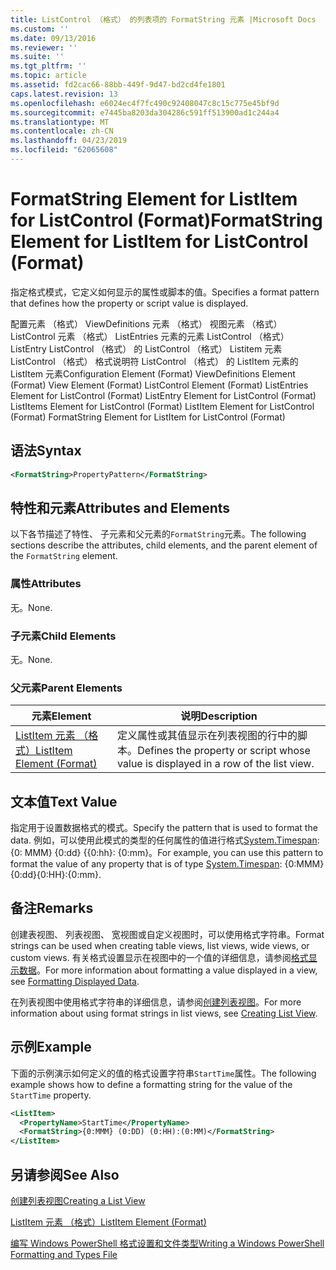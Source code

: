 ```yaml
---
title: ListControl （格式） 的列表项的 FormatString 元素 |Microsoft Docs
ms.custom: ''
ms.date: 09/13/2016
ms.reviewer: ''
ms.suite: ''
ms.tgt_pltfrm: ''
ms.topic: article
ms.assetid: fd2cac66-88bb-449f-9d47-bd2cd4fe1801
caps.latest.revision: 13
ms.openlocfilehash: e6024ec4f7fc490c92408047c8c15c775e45bf9d
ms.sourcegitcommit: e7445ba8203da304286c591ff513900ad1c244a4
ms.translationtype: MT
ms.contentlocale: zh-CN
ms.lasthandoff: 04/23/2019
ms.locfileid: "62065608"
---
```

# <a name="formatstring-element-for-listitem-for-listcontrol--format"></a><span data-ttu-id="16dbf-102">FormatString Element for ListItem for ListControl (Format)</span><span class="sxs-lookup"><span data-stu-id="16dbf-102">FormatString Element for ListItem for ListControl  (Format)</span></span>

<span data-ttu-id="16dbf-103">指定格式模式，它定义如何显示的属性或脚本的值。</span><span class="sxs-lookup"><span data-stu-id="16dbf-103">Specifies a format pattern that defines how the property or script value is displayed.</span></span>

<span data-ttu-id="16dbf-104">配置元素 （格式） ViewDefinitions 元素 （格式） 视图元素 （格式） ListControl 元素 （格式） ListEntries 元素的元素 ListControl （格式） ListEntry ListControl （格式） 的 ListControl （格式） Listitem 元素ListControl （格式） 格式说明符 ListControl （格式） 的 ListItem 元素的 ListItem 元素</span><span class="sxs-lookup"><span data-stu-id="16dbf-104">Configuration Element (Format) ViewDefinitions Element (Format) View Element (Format) ListControl Element (Format) ListEntries Element for ListControl (Format) ListEntry Element for ListControl (Format) ListItems Element for ListControl (Format) ListItem Element for ListControl (Format) FormatString Element for ListItem for ListControl (Format)</span></span>

## <a name="syntax"></a><span data-ttu-id="16dbf-105">语法</span><span class="sxs-lookup"><span data-stu-id="16dbf-105">Syntax</span></span>

```xml
<FormatString>PropertyPattern</FormatString>
```

## <a name="attributes-and-elements"></a><span data-ttu-id="16dbf-106">特性和元素</span><span class="sxs-lookup"><span data-stu-id="16dbf-106">Attributes and Elements</span></span>

<span data-ttu-id="16dbf-107">以下各节描述了特性、 子元素和父元素的`FormatString`元素。</span><span class="sxs-lookup"><span data-stu-id="16dbf-107">The following sections describe the attributes, child elements, and the parent element of the `FormatString` element.</span></span>

### <a name="attributes"></a><span data-ttu-id="16dbf-108">属性</span><span class="sxs-lookup"><span data-stu-id="16dbf-108">Attributes</span></span>

<span data-ttu-id="16dbf-109">无。</span><span class="sxs-lookup"><span data-stu-id="16dbf-109">None.</span></span>

### <a name="child-elements"></a><span data-ttu-id="16dbf-110">子元素</span><span class="sxs-lookup"><span data-stu-id="16dbf-110">Child Elements</span></span>

<span data-ttu-id="16dbf-111">无。</span><span class="sxs-lookup"><span data-stu-id="16dbf-111">None.</span></span>

### <a name="parent-elements"></a><span data-ttu-id="16dbf-112">父元素</span><span class="sxs-lookup"><span data-stu-id="16dbf-112">Parent Elements</span></span>

|<span data-ttu-id="16dbf-113">元素</span><span class="sxs-lookup"><span data-stu-id="16dbf-113">Element</span></span>|<span data-ttu-id="16dbf-114">说明</span><span class="sxs-lookup"><span data-stu-id="16dbf-114">Description</span></span>|
|-------------|-----------------|
|[<span data-ttu-id="16dbf-115">ListItem 元素 （格式）</span><span class="sxs-lookup"><span data-stu-id="16dbf-115">ListItem Element (Format)</span></span>](./listitem-element-for-listitems-for-listcontrol-format.md)|<span data-ttu-id="16dbf-116">定义属性或其值显示在列表视图的行中的脚本。</span><span class="sxs-lookup"><span data-stu-id="16dbf-116">Defines the property or script whose value is displayed in a row of the list view.</span></span>|

## <a name="text-value"></a><span data-ttu-id="16dbf-117">文本值</span><span class="sxs-lookup"><span data-stu-id="16dbf-117">Text Value</span></span>

<span data-ttu-id="16dbf-118">指定用于设置数据格式的模式。</span><span class="sxs-lookup"><span data-stu-id="16dbf-118">Specify the pattern that is used to format the data.</span></span> <span data-ttu-id="16dbf-119">例如，可以使用此模式的类型的任何属性的值进行格式[System.Timespan](/dotnet/api/System.TimeSpan): {0: MMM} {0:dd} {{0:hh}: {0:mm}。</span><span class="sxs-lookup"><span data-stu-id="16dbf-119">For example, you can use this pattern to format the value of any property that is of type [System.Timespan](/dotnet/api/System.TimeSpan): {0:MMM}{0:dd}{0:HH}:{0:mm}.</span></span>

## <a name="remarks"></a><span data-ttu-id="16dbf-120">备注</span><span class="sxs-lookup"><span data-stu-id="16dbf-120">Remarks</span></span>

<span data-ttu-id="16dbf-121">创建表视图、 列表视图、 宽视图或自定义视图时，可以使用格式字符串。</span><span class="sxs-lookup"><span data-stu-id="16dbf-121">Format strings can be used when creating table views, list views, wide views, or custom views.</span></span> <span data-ttu-id="16dbf-122">有关格式设置显示在视图中的一个值的详细信息，请参阅[格式显示数据](./formatting-displayed-data.md)。</span><span class="sxs-lookup"><span data-stu-id="16dbf-122">For more information about formatting a value displayed in a view, see [Formatting Displayed Data](./formatting-displayed-data.md).</span></span>

<span data-ttu-id="16dbf-123">在列表视图中使用格式字符串的详细信息，请参阅[创建列表视图](./creating-a-list-view.md)。</span><span class="sxs-lookup"><span data-stu-id="16dbf-123">For more information about using format strings in list views, see [Creating List View](./creating-a-list-view.md).</span></span>

## <a name="example"></a><span data-ttu-id="16dbf-124">示例</span><span class="sxs-lookup"><span data-stu-id="16dbf-124">Example</span></span>

<span data-ttu-id="16dbf-125">下面的示例演示如何定义的值的格式设置字符串`StartTime`属性。</span><span class="sxs-lookup"><span data-stu-id="16dbf-125">The following example shows how to define a formatting string for the value of the `StartTime` property.</span></span>

```xml
<ListItem>
  <PropertyName>StartTime</PropertyName>
  <FormatString>{0:MMM} (0:DD) (0:HH):(0:MM)</FormatString>
</ListItem>
```

## <a name="see-also"></a><span data-ttu-id="16dbf-126">另请参阅</span><span class="sxs-lookup"><span data-stu-id="16dbf-126">See Also</span></span>

[<span data-ttu-id="16dbf-127">创建列表视图</span><span class="sxs-lookup"><span data-stu-id="16dbf-127">Creating a List View</span></span>](./creating-a-list-view.md)

[<span data-ttu-id="16dbf-128">ListItem 元素 （格式）</span><span class="sxs-lookup"><span data-stu-id="16dbf-128">ListItem Element (Format)</span></span>](./listitem-element-for-listitems-for-listcontrol-format.md)

[<span data-ttu-id="16dbf-129">编写 Windows PowerShell 格式设置和文件类型</span><span class="sxs-lookup"><span data-stu-id="16dbf-129">Writing a Windows PowerShell Formatting and Types File</span></span>](./writing-a-powershell-formatting-file.md)
